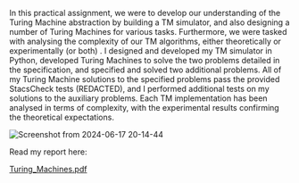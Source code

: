 In this practical assignment, we were to develop our understanding of the Turing Machine abstraction by building a TM simulator, and also designing a number of Turing Machines for various tasks. Furthermore, we were tasked with analysing the complexity of our TM algorithms, either theoretically or experimentally (or both) . 
I designed and developed my TM simulator in Python, developed Turing Machines to solve the two problems detailed in the specification, and specified and solved two additional problems. All of my Turing Machine solutions to the specified problems pass the provided StacsCheck tests (REDACTED), and I performed additional tests on my solutions to the auxiliary problems. Each TM implementation has been analysed in terms of complexity, with the experimental results confirming the theoretical expectations.


  ![Screenshot from 2024-06-17 20-14-44](https://github.com/davidkennedy02/TuringMachines/assets/82157860/3fe5bf25-b228-41fa-9c06-696f5393bc5a)

Read my report here: 

[Turing_Machines.pdf](https://github.com/user-attachments/files/15875874/Turing_Machines.pdf)
